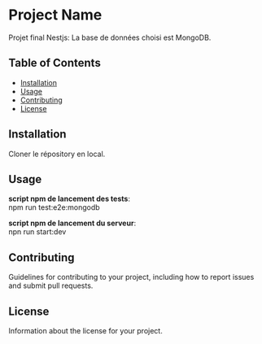 # Project Name

Projet final Nestjs:
La base de données choisi est MongoDB.

## Table of Contents

- [Installation](#installation)
- [Usage](#usage)
- [Contributing](#contributing)
- [License](#license)

## Installation

Cloner le répository en local.

## Usage

**script npm de lancement des tests**:\
npm run test:e2e:mongodb

**script npm de lancement du serveur**:\
npn run start:dev

## Contributing

Guidelines for contributing to your project, including how to report issues and submit pull requests.

## License

Information about the license for your project.
